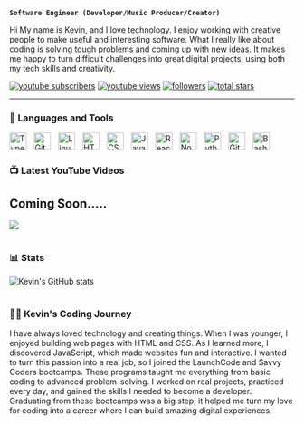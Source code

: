 **`Software Engineer (Developer/Music Producer/Creator)`**

Hi My name is Kevin, and I love technology. I enjoy working with creative people to make useful and interesting software. What I really like about coding is solving tough problems and coming up with new ideas. It makes me happy to turn difficult challenges into great digital projects, using both my tech skills and creativity.

   <p align="left">
      <a href="http://www.youtube.com/@TechManKev?sub_confirmation=1">
         <img alt="youtube subscribers" title="Subscribe to my YouTube channel" src="https://custom-icon-badges.demolab.com/youtube/channel/subscribers/UCZ0UEoP6GaBObpxo2Hb1DLg?color=%23E05D44&label=SUBSCRIBE&logo=video&logoColor=white&style=for-the-badge&labelColor=CE4630"/></a> 
      <a href="http://www.youtube.com/@TechManKev">
         <img alt="youtube views" title="YouTube views" src="https://custom-icon-badges.demolab.com/youtube/channel/views/UCZ0UEoP6GaBObpxo2Hb1DLg?color=%23E1AD0E&logo=eye&logoColor=white&style=for-the-badge&labelColor=C79600"/></a> 
      <a href="https://github.com/ktown5422?tab=followers">
         <img alt="followers" title="Follow me on Github" src="https://custom-icon-badges.demolab.com/github/followers/ktown5422?color=236ad3&labelColor=1155ba&style=for-the-badge&logo=person-add&label=Follow&logoColor=white"/></a>
      <a href="https://github.com/ktown5422?tab=repositories&sort=stargazers">
         <img alt="total stars" title="Total stars on GitHub" src="https://custom-icon-badges.demolab.com/github/stars/ktown5422?color=55960c&style=for-the-badge&labelColor=488207&logo=star"/></a>
   </p>

---

### 🧰 Languages and Tools

<img align="left" alt="TypeScript" width="30px" style="padding-right:10px;" src="https://cdn.jsdelivr.net/gh/devicons/devicon/icons/typescript/typescript-plain.svg" />
<img align="left" alt="Git" width="30px" style="padding-right:10px;" src="https://cdn.jsdelivr.net/gh/devicons/devicon/icons/git/git-original.svg" />
<img align="left" alt="Linux" width="30px" style="padding-right:10px;" src="https://cdn.jsdelivr.net/gh/devicons/devicon/icons/linux/linux-original.svg" />
<img align="left" alt="HTML" width="30px" style="padding-right:10px;" src="https://cdn.jsdelivr.net/gh/devicons/devicon/icons/html5/html5-plain.svg" />
<img align="left" alt="CSS" width="30px" style="padding-right:10px;" src="https://cdn.jsdelivr.net/gh/devicons/devicon/icons/css3/css3-plain.svg" />
<img align="left" alt="JavaScript" width="30px" style="padding-right:10px;" src="https://cdn.jsdelivr.net/gh/devicons/devicon/icons/javascript/javascript-plain.svg" />
<img align="left" alt="React" width="30px" style="padding-right:10px;" src="https://cdn.jsdelivr.net/gh/devicons/devicon/icons/react/react-original.svg" />
<img align="left" alt="NodeJS" width="30px" style="padding-right:10px;" src="https://cdn.jsdelivr.net/gh/devicons/devicon/icons/nodejs/nodejs-original.svg" />
<img align="left" alt="Python" width="30px" style="padding-right:10px;" src="https://cdn.jsdelivr.net/gh/devicons/devicon/icons/python/python-plain.svg" />
<img align="left" alt="GitHub" width="30px" style="padding-right:10px;" src="https://cdn.jsdelivr.net/gh/devicons/devicon/icons/github/github-original.svg" />
<img align="left" alt="Bash" width="30px" style="padding-right:10px;" src="https://cdn.jsdelivr.net/gh/devicons/devicon/icons/bash/bash-original.svg" />
<br />

#

### 📺 Latest YouTube Videos

<!-- BEGIN YOUTUBE-CARDS -->
## Coming Soon.....
<!-- END YOUTUBE-CARDS -->

[<img src="https://custom-icon-badges.demolab.com/badge/-Subscribe%20For%20More-red?style=for-the-badge&logo=video&logoColor=white"/>](http://www.youtube.com/@TechManKev?sub_confirmation=1)

#

### 📊 Stats

![Kevin's GitHub stats](https://github-readme-stats.vercel.app/api?username=ktown5422&show_icons=true&theme=gruvbox)

<!-- ![GitHub Streak](https://streak-stats.demolab.com?user=ktown5422&theme=gruvbox&border_radius=4.5) -->

#


 <summary><h3>👨‍💻 Kevin's Coding Journey</h3></summary>
I have always loved technology and creating things. When I was younger, I enjoyed building web pages with HTML and CSS. As I learned more, I discovered JavaScript, which made websites fun and interactive. I wanted to turn this passion into a real job, so I joined the LaunchCode and Savvy Coders bootcamps. These programs taught me everything from basic coding to advanced problem-solving. I worked on real projects, practiced every day, and gained the skills I needed to become a developer. Graduating from these bootcamps was a big step, it helped me turn my love for coding into a career where I can build amazing digital experiences.

[website]: https://www.kevintownson.vercel.app/
[youtube]: http://www.youtube.com/@TechManKev
